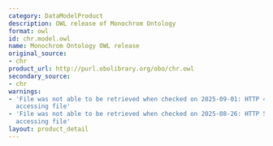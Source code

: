```yaml
---
category: DataModelProduct
description: OWL release of Monochrom Ontology
format: owl
id: chr.model.owl
name: Monochrom Ontology OWL release
original_source:
- chr
product_url: http://purl.obolibrary.org/obo/chr.owl
secondary_source:
- chr
warnings:
- 'File was not able to be retrieved when checked on 2025-09-01: HTTP 404 error when
  accessing file'
- 'File was not able to be retrieved when checked on 2025-08-26: HTTP 502 error when
  accessing file'
layout: product_detail
---
```

